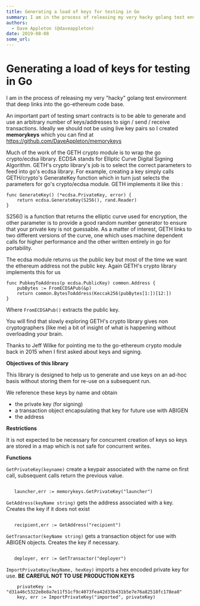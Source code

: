 ```yaml
---
title: Generating a load of keys for testing in Go
summary: I am in the process of releasing my very hacky golang test environment that deep links into the go-ethereum code base. An important part of testing smart contracts is to be able to generate and use an arbitrary number of keys/addresses to sign / send / receive transactions. Ideally we should not be using live key pairs so I created memorykeys which you can find at https-//github.com/DaveAppleton/memorykeys Much of the work of the GETH crypto module is to wrap the go crypto/ecdsa library. ECDSA s
authors:
  - Dave Appleton (@daveappleton)
date: 2019-08-08
some_url: 
---
```


# Generating a load of keys for testing in Go


I am in the process of releasing my very "hacky" golang test environment that deep links into the go-ethereum code base.

An important part of testing smart contracts is to be able to generate and use an arbitrary number of keys/addresses to sign / send / receive transactions. Ideally we should not be using live key pairs so I created **memorykeys** which you can find at https://github.com/DaveAppleton/memorykeys

Much of the work of the GETH crypto module is to wrap the go crypto/ecdsa library. ECDSA stands for Elliptic Curve Digital Signing Algorithm. GETH's crypto library's job is to select the correct parameters to feed into go's ecdsa library. For example, creating a key simply calls GETH/crypto's GenerateKey function which in turn just selects the parameters for go's crypto/ecdsa module. GETH implements it like this :

```
func GenerateKey() (*ecdsa.PrivateKey, error) {
	return ecdsa.GenerateKey(S256(), rand.Reader)
}
```

S256() is a function that returns the elliptic curve used for encryption, the other parameter is to provide a good random number generator to ensure that your private key is not guessable. As a matter of interest, GETH links to two different versions of the curve, one which uses machine dependent calls for higher performance and the other written entirely in go for portability.

The ecdsa module returns us the public key but most of the time we want the ethereum address not the public key. Again GETH's crypto library implements this for us

```
func PubkeyToAddress(p ecdsa.PublicKey) common.Address {
	pubBytes := FromECDSAPub(&p)
	return common.BytesToAddress(Keccak256(pubBytes[1:])[12:])
}
```

Where `FromECDSAPub()` extracts the public key.

You will find that slowly exploring GETH's crypto library gives non cryptographers (like me) a bit of insight of what is happening without overloading your brain.

Thanks to Jeff Wilke for pointing me to the go-ethereum crypto module back in 2015 when I first asked about keys and signing.

**Objectives of this library**

This library is designed to help us to generate and use keys on an ad-hoc basis without storing them for re-use on a subsequent run. 

We reference these keys by name and obtain

- the private key (for signing)
- a transaction object encapsulating that key for future use with ABIGEN
- the address

**Restrictions**

It is not expected to be necessary for concurrent creation of keys so keys are stored in a map which is not safe for concurrent writes.

**Functions**

`GetPrivateKey(keyname)` create a keypair associated with the name on first call, subsequent calls return the previous value.

```

   launcher,err := memorykeys.GetPrivateKey("launcher")

```

`GetAddress(keyName string)` gets the address associated with a key. Creates the key if it does not exist

```

   recipient,err := GetAddress("recipient")

```

`GetTransactor(keyName string)` gets a transaction object for use with ABIGEN objects. Creates the key if necessary.

```

   deployer, err := GetTransactor("deployer")

```

`ImportPrivateKey(keyName, hexKey)` imports a hex encoded private key for use. **BE CAREFUL NOT TO USE PRODUCTION KEYS**

```
    privateKey := "d31a46c5322e8e8a7e11f51cf9c4073fea42d33b431b5e7e76a82518fc178ea8"
    key, err := ImportPrivateKey("imported", privateKey)
        
```


